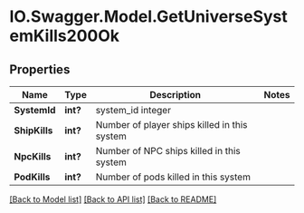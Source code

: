 # IO.Swagger.Model.GetUniverseSystemKills200Ok
## Properties

Name | Type | Description | Notes
------------ | ------------- | ------------- | -------------
**SystemId** | **int?** | system_id integer | 
**ShipKills** | **int?** | Number of player ships killed in this system | 
**NpcKills** | **int?** | Number of NPC ships killed in this system | 
**PodKills** | **int?** | Number of pods killed in this system | 

[[Back to Model list]](../README.md#documentation-for-models) [[Back to API list]](../README.md#documentation-for-api-endpoints) [[Back to README]](../README.md)

